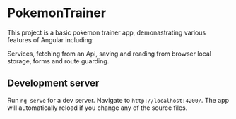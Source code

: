 # PokemonTrainer

This project is a basic pokemon trainer app, demonastrating various features of Angular including: 

Services, fetching from an Api, saving and reading from browser local storage, forms and route guarding.  
## Development server

Run `ng serve` for a dev server. Navigate to `http://localhost:4200/`. The app will automatically reload if you change any of the source files.


